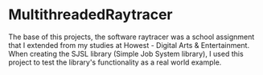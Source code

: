 # MultithreadedRaytracer
The base of this projects, the software raytracer was a school assignment that I extended from my studies at Howest - Digital Arts & Entertainment.
When creating the SJSL library (Simple Job System library), I used this project to test the library's functionality as a real world example.
